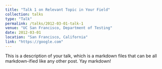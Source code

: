 ```yaml
---
title: "Talk 1 on Relevant Topic in Your Field"
collection: talks
type: "Talk"
permalink: /talks/2012-03-01-talk-1
venue: "UC San Francisco, Department of Testing"
date: 2012-03-01
location: "San Francisco, California"
link: "https://google.com"
---
```


This is a description of your talk, which is a markdown files that can be all markdown-ified like any other post. Yay markdown!
